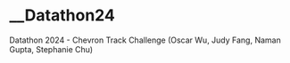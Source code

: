 # __Datathon24
Datathon 2024 - Chevron Track Challenge (Oscar Wu, Judy Fang, Naman Gupta, Stephanie Chu) 
